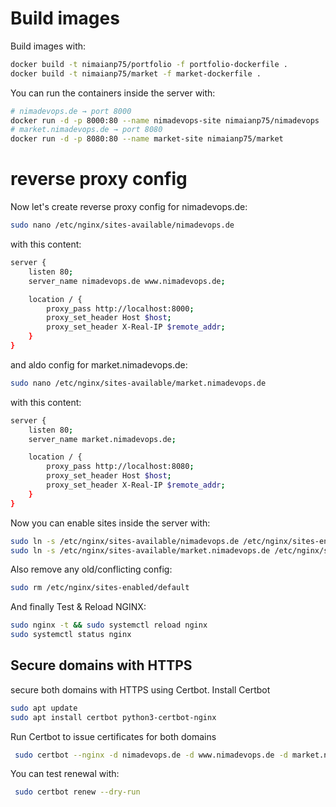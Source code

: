 # Build images
Build images with:
```bash
docker build -t nimaianp75/portfolio -f portfolio-dockerfile .
docker build -t nimaianp75/market -f market-dockerfile .
```

You can run the containers inside the server with:
```bash
# nimadevops.de → port 8000
docker run -d -p 8000:80 --name nimadevops-site nimaianp75/nimadevops
# market.nimadevops.de → port 8080
docker run -d -p 8080:80 --name market-site nimaianp75/market
```
# reverse proxy config
Now let's create reverse proxy config for nimadevops.de:
```bash
sudo nano /etc/nginx/sites-available/nimadevops.de
```
with this content:
```bash
server {
    listen 80;
    server_name nimadevops.de www.nimadevops.de;

    location / {
        proxy_pass http://localhost:8000;
        proxy_set_header Host $host;
        proxy_set_header X-Real-IP $remote_addr;
    }
}
```
and aldo config for market.nimadevops.de:
```bash
sudo nano /etc/nginx/sites-available/market.nimadevops.de
```
with this content:
```bash
server {
    listen 80;
    server_name market.nimadevops.de;

    location / {
        proxy_pass http://localhost:8080;
        proxy_set_header Host $host;
        proxy_set_header X-Real-IP $remote_addr;
    }
}
```

Now you can enable sites inside the server with:
```bash
sudo ln -s /etc/nginx/sites-available/nimadevops.de /etc/nginx/sites-enabled/
sudo ln -s /etc/nginx/sites-available/market.nimadevops.de /etc/nginx/sites-enabled/
```
Also remove any old/conflicting config:
```bash
sudo rm /etc/nginx/sites-enabled/default
```
And finally Test & Reload NGINX:
```bash
sudo nginx -t && sudo systemctl reload nginx
sudo systemctl status nginx

```
## Secure domains with HTTPS
secure both domains with HTTPS using Certbot.
Install Certbot
```bash
sudo apt update
sudo apt install certbot python3-certbot-nginx
```
Run Certbot to issue certificates for both domains
```bash
 sudo certbot --nginx -d nimadevops.de -d www.nimadevops.de -d market.nimadevops.de
```
You can test renewal with:
```bash
 sudo certbot renew --dry-run

```